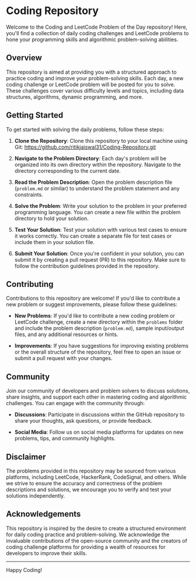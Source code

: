 # Coding Repository

Welcome to the Coding and LeetCode Problem of the Day repository! Here, you'll find a collection of daily coding challenges and LeetCode problems to hone your programming skills and algorithmic problem-solving abilities.

## Overview

This repository is aimed at providing you with a structured approach to practice coding and improve your problem-solving skills. Each day, a new coding challenge or LeetCode problem will be posted for you to solve. These challenges cover various difficulty levels and topics, including data structures, algorithms, dynamic programming, and more.

## Getting Started

To get started with solving the daily problems, follow these steps:

1. **Clone the Repository**: Clone this repository to your local machine using Git: https://github.com/ritikjaiswal31/Coding-Repository.git

2. **Navigate to the Problem Directory**: Each day's problem will be organized into its own directory within the repository. Navigate to the directory corresponding to the current date.

3. **Read the Problem Description**: Open the problem description file (`problem.md` or similar) to understand the problem statement and any constraints.

4. **Solve the Problem**: Write your solution to the problem in your preferred programming language. You can create a new file within the problem directory to hold your solution.

5. **Test Your Solution**: Test your solution with various test cases to ensure it works correctly. You can create a separate file for test cases or include them in your solution file.

6. **Submit Your Solution**: Once you're confident in your solution, you can submit it by creating a pull request (PR) to this repository. Make sure to follow the contribution guidelines provided in the repository.

## Contributing

Contributions to this repository are welcome! If you'd like to contribute a new problem or suggest improvements, please follow these guidelines:

- **New Problems**: If you'd like to contribute a new coding problem or LeetCode challenge, create a new directory within the `problems` folder and include the problem description (`problem.md`), sample input/output files, and any additional resources or hints.

- **Improvements**: If you have suggestions for improving existing problems or the overall structure of the repository, feel free to open an issue or submit a pull request with your changes.

## Community

Join our community of developers and problem solvers to discuss solutions, share insights, and support each other in mastering coding and algorithmic challenges. You can engage with the community through:

- **Discussions**: Participate in discussions within the GitHub repository to share your thoughts, ask questions, or provide feedback.

- **Social Media**: Follow us on social media platforms for updates on new problems, tips, and community highlights.

## Disclaimer

The problems provided in this repository may be sourced from various platforms, including LeetCode, HackerRank, CodeSignal, and others. While we strive to ensure the accuracy and correctness of the problem descriptions and solutions, we encourage you to verify and test your solutions independently.

## Acknowledgements

This repository is inspired by the desire to create a structured environment for daily coding practice and problem-solving. We acknowledge the invaluable contributions of the open-source community and the creators of coding challenge platforms for providing a wealth of resources for developers to improve their skills.

---

Happy Coding!
